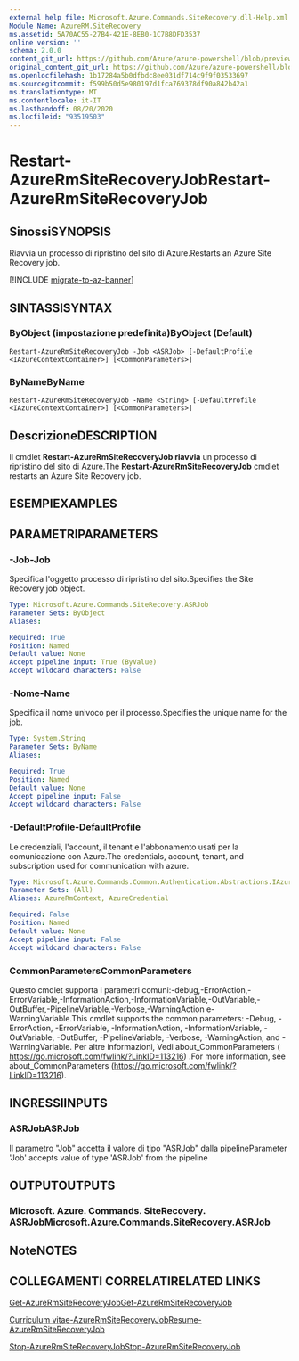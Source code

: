 ```yaml
---
external help file: Microsoft.Azure.Commands.SiteRecovery.dll-Help.xml
Module Name: AzureRM.SiteRecovery
ms.assetid: 5A70AC55-27B4-421E-8EB0-1C7B8DFD3537
online version: ''
schema: 2.0.0
content_git_url: https://github.com/Azure/azure-powershell/blob/preview/src/ResourceManager/SiteRecovery/Commands.SiteRecovery/help/Restart-AzureRmSiteRecoveryJob.md
original_content_git_url: https://github.com/Azure/azure-powershell/blob/preview/src/ResourceManager/SiteRecovery/Commands.SiteRecovery/help/Restart-AzureRmSiteRecoveryJob.md
ms.openlocfilehash: 1b17284a5b0dfbdc8ee031df714c9f9f03533697
ms.sourcegitcommit: f599b50d5e980197d1fca769378df90a842b42a1
ms.translationtype: MT
ms.contentlocale: it-IT
ms.lasthandoff: 08/20/2020
ms.locfileid: "93519503"
---
```

# <span data-ttu-id="94104-101">Restart-AzureRmSiteRecoveryJob</span><span class="sxs-lookup"><span data-stu-id="94104-101">Restart-AzureRmSiteRecoveryJob</span></span>

## <span data-ttu-id="94104-102">Sinossi</span><span class="sxs-lookup"><span data-stu-id="94104-102">SYNOPSIS</span></span>
<span data-ttu-id="94104-103">Riavvia un processo di ripristino del sito di Azure.</span><span class="sxs-lookup"><span data-stu-id="94104-103">Restarts an Azure Site Recovery job.</span></span>

[!INCLUDE [migrate-to-az-banner](../../includes/migrate-to-az-banner.md)]

## <span data-ttu-id="94104-104">SINTASSI</span><span class="sxs-lookup"><span data-stu-id="94104-104">SYNTAX</span></span>

### <span data-ttu-id="94104-105">ByObject (impostazione predefinita)</span><span class="sxs-lookup"><span data-stu-id="94104-105">ByObject (Default)</span></span>
```
Restart-AzureRmSiteRecoveryJob -Job <ASRJob> [-DefaultProfile <IAzureContextContainer>] [<CommonParameters>]
```

### <span data-ttu-id="94104-106">ByName</span><span class="sxs-lookup"><span data-stu-id="94104-106">ByName</span></span>
```
Restart-AzureRmSiteRecoveryJob -Name <String> [-DefaultProfile <IAzureContextContainer>] [<CommonParameters>]
```

## <span data-ttu-id="94104-107">Descrizione</span><span class="sxs-lookup"><span data-stu-id="94104-107">DESCRIPTION</span></span>
<span data-ttu-id="94104-108">Il cmdlet **Restart-AzureRmSiteRecoveryJob riavvia** un processo di ripristino del sito di Azure.</span><span class="sxs-lookup"><span data-stu-id="94104-108">The **Restart-AzureRmSiteRecoveryJob** cmdlet restarts an Azure Site Recovery job.</span></span>

## <span data-ttu-id="94104-109">ESEMPI</span><span class="sxs-lookup"><span data-stu-id="94104-109">EXAMPLES</span></span>

## <span data-ttu-id="94104-110">PARAMETRI</span><span class="sxs-lookup"><span data-stu-id="94104-110">PARAMETERS</span></span>

### <span data-ttu-id="94104-111">-Job</span><span class="sxs-lookup"><span data-stu-id="94104-111">-Job</span></span>
<span data-ttu-id="94104-112">Specifica l'oggetto processo di ripristino del sito.</span><span class="sxs-lookup"><span data-stu-id="94104-112">Specifies the Site Recovery job object.</span></span>

```yaml
Type: Microsoft.Azure.Commands.SiteRecovery.ASRJob
Parameter Sets: ByObject
Aliases: 

Required: True
Position: Named
Default value: None
Accept pipeline input: True (ByValue)
Accept wildcard characters: False
```

### <span data-ttu-id="94104-113">-Nome</span><span class="sxs-lookup"><span data-stu-id="94104-113">-Name</span></span>
<span data-ttu-id="94104-114">Specifica il nome univoco per il processo.</span><span class="sxs-lookup"><span data-stu-id="94104-114">Specifies the unique name for the job.</span></span>

```yaml
Type: System.String
Parameter Sets: ByName
Aliases: 

Required: True
Position: Named
Default value: None
Accept pipeline input: False
Accept wildcard characters: False
```

### <span data-ttu-id="94104-115">-DefaultProfile</span><span class="sxs-lookup"><span data-stu-id="94104-115">-DefaultProfile</span></span>
<span data-ttu-id="94104-116">Le credenziali, l'account, il tenant e l'abbonamento usati per la comunicazione con Azure.</span><span class="sxs-lookup"><span data-stu-id="94104-116">The credentials, account, tenant, and subscription used for communication with azure.</span></span>

```yaml
Type: Microsoft.Azure.Commands.Common.Authentication.Abstractions.IAzureContextContainer
Parameter Sets: (All)
Aliases: AzureRmContext, AzureCredential

Required: False
Position: Named
Default value: None
Accept pipeline input: False
Accept wildcard characters: False
```

### <span data-ttu-id="94104-117">CommonParameters</span><span class="sxs-lookup"><span data-stu-id="94104-117">CommonParameters</span></span>
<span data-ttu-id="94104-118">Questo cmdlet supporta i parametri comuni:-debug,-ErrorAction,-ErrorVariable,-InformationAction,-InformationVariable,-OutVariable,-OutBuffer,-PipelineVariable,-Verbose,-WarningAction e-WarningVariable.</span><span class="sxs-lookup"><span data-stu-id="94104-118">This cmdlet supports the common parameters: -Debug, -ErrorAction, -ErrorVariable, -InformationAction, -InformationVariable, -OutVariable, -OutBuffer, -PipelineVariable, -Verbose, -WarningAction, and -WarningVariable.</span></span> <span data-ttu-id="94104-119">Per altre informazioni, Vedi about_CommonParameters ( https://go.microsoft.com/fwlink/?LinkID=113216) .</span><span class="sxs-lookup"><span data-stu-id="94104-119">For more information, see about_CommonParameters (https://go.microsoft.com/fwlink/?LinkID=113216).</span></span>

## <span data-ttu-id="94104-120">INGRESSI</span><span class="sxs-lookup"><span data-stu-id="94104-120">INPUTS</span></span>

### <span data-ttu-id="94104-121">ASRJob</span><span class="sxs-lookup"><span data-stu-id="94104-121">ASRJob</span></span>
<span data-ttu-id="94104-122">Il parametro "Job" accetta il valore di tipo "ASRJob" dalla pipeline</span><span class="sxs-lookup"><span data-stu-id="94104-122">Parameter 'Job' accepts value of type 'ASRJob' from the pipeline</span></span>

## <span data-ttu-id="94104-123">OUTPUT</span><span class="sxs-lookup"><span data-stu-id="94104-123">OUTPUTS</span></span>

### <span data-ttu-id="94104-124">Microsoft. Azure. Commands. SiteRecovery. ASRJob</span><span class="sxs-lookup"><span data-stu-id="94104-124">Microsoft.Azure.Commands.SiteRecovery.ASRJob</span></span>

## <span data-ttu-id="94104-125">Note</span><span class="sxs-lookup"><span data-stu-id="94104-125">NOTES</span></span>

## <span data-ttu-id="94104-126">COLLEGAMENTI CORRELATI</span><span class="sxs-lookup"><span data-stu-id="94104-126">RELATED LINKS</span></span>

[<span data-ttu-id="94104-127">Get-AzureRmSiteRecoveryJob</span><span class="sxs-lookup"><span data-stu-id="94104-127">Get-AzureRmSiteRecoveryJob</span></span>](./Get-AzureRmSiteRecoveryJob.md)

[<span data-ttu-id="94104-128">Curriculum vitae-AzureRmSiteRecoveryJob</span><span class="sxs-lookup"><span data-stu-id="94104-128">Resume-AzureRmSiteRecoveryJob</span></span>](./Resume-AzureRmSiteRecoveryJob.md)

[<span data-ttu-id="94104-129">Stop-AzureRmSiteRecoveryJob</span><span class="sxs-lookup"><span data-stu-id="94104-129">Stop-AzureRmSiteRecoveryJob</span></span>](./Stop-AzureRmSiteRecoveryJob.md)
